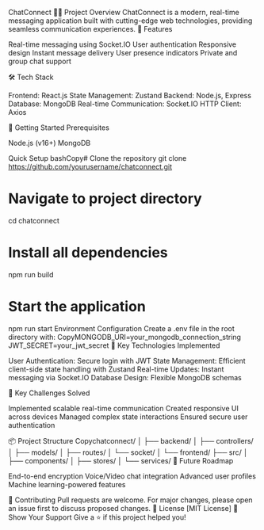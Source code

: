 ChatConnect 💬🚀
Project Overview
ChatConnect is a modern, real-time messaging application built with cutting-edge web technologies, providing seamless communication experiences.
🌟 Features

Real-time messaging using Socket.IO
User authentication
Responsive design
Instant message delivery
User presence indicators
Private and group chat support

🛠 Tech Stack

Frontend: React.js
State Management: Zustand
Backend: Node.js, Express
Database: MongoDB
Real-time Communication: Socket.IO
HTTP Client: Axios

🚀 Getting Started
Prerequisites

Node.js (v16+)
MongoDB

Quick Setup
bashCopy# Clone the repository
git clone https://github.com/yourusername/chatconnect.git

# Navigate to project directory
cd chatconnect

# Install all dependencies
npm run build

# Start the application
npm run start
Environment Configuration
Create a .env file in the root directory with:
CopyMONGODB_URI=your_mongodb_connection_string
JWT_SECRET=your_jwt_secret
🔐 Key Technologies Implemented

User Authentication: Secure login with JWT
State Management: Efficient client-side state handling with Zustand
Real-time Updates: Instant messaging via Socket.IO
Database Design: Flexible MongoDB schemas

🌈 Key Challenges Solved

Implemented scalable real-time communication
Created responsive UI across devices
Managed complex state interactions
Ensured secure user authentication

📦 Project Structure
Copychatconnect/
│
├── backend/
│   ├── controllers/
│   ├── models/
│   ├── routes/
│   └── socket/
│
└── frontend/
    ├── src/
    │   ├── components/
    │   ├── stores/
    │   └── services/
🔮 Future Roadmap

 End-to-end encryption
 Voice/Video chat integration
 Advanced user profiles
 Machine learning-powered features

🤝 Contributing
Pull requests are welcome. For major changes, please open an issue first to discuss proposed changes.
📝 License
[MIT License]
🌟 Show Your Support
Give a ⭐️ if this project helped you!
